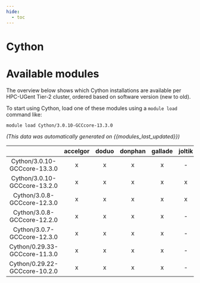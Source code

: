 ```yaml
---
hide:
  - toc
---
```


Cython
======

# Available modules


The overview below shows which Cython installations are available per HPC-UGent Tier-2 cluster, ordered based on software version (new to old).

To start using Cython, load one of these modules using a `module load` command like:

```shell
module load Cython/3.0.10-GCCcore-13.3.0
```

*(This data was automatically generated on {{modules_last_updated}})*  

| |accelgor|doduo|donphan|gallade|joltik|shinx|skitty|
| :---: | :---: | :---: | :---: | :---: | :---: | :---: | :---: |
|Cython/3.0.10-GCCcore-13.3.0|x|x|x|x|-|x|x|
|Cython/3.0.10-GCCcore-13.2.0|x|x|x|x|x|x|x|
|Cython/3.0.8-GCCcore-12.3.0|x|x|x|x|x|x|x|
|Cython/3.0.8-GCCcore-12.2.0|x|x|x|x|-|-|-|
|Cython/3.0.7-GCCcore-12.3.0|x|x|x|x|-|-|x|
|Cython/0.29.33-GCCcore-11.3.0|x|x|x|x|-|-|-|
|Cython/0.29.22-GCCcore-10.2.0|x|x|x|x|-|-|-|
